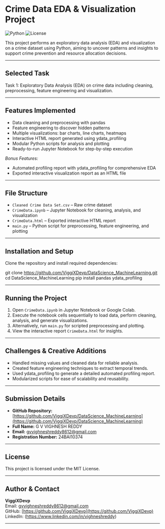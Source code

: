 # Crime Data EDA & Visualization Project

![Python](https://img.shields.io/badge/Python-3.7+-blue) ![License](https://img.shields.io/badge/License-MIT-green)

This project performs an exploratory data analysis (EDA) and visualization on a crime dataset using Python, aiming to uncover patterns and insights to support crime prevention and resource allocation decisions.

---

## Selected Task

Task 1: Exploratory Data Analysis (EDA) on crime data including cleaning, preprocessing, feature engineering and visualization.

---

## Features Implemented

- Data cleaning and preprocessing with pandas  
- Feature engineering to discover hidden patterns  
- Multiple visualizations: bar charts, line charts, heatmaps  
- Interactive HTML report generated using ydata_profiling  
- Modular Python scripts for analysis and plotting  
- Ready-to-run Jupyter Notebook for step-by-step execution  

*Bonus Features:*  
- Automated profiling report with ydata_profiling for comprehensive EDA  
- Exported interactive visualization report as an HTML file  

---

## File Structure

- `Cleaned Crime Data Set.csv` – Raw crime dataset  
- `CrimeData.ipynb` – Jupyter Notebook for cleaning, analysis, and visualization  
- `CrimeData.html` – Exported interactive HTML report  
- `main.py` – Python script for preprocessing, feature engineering, and plotting  

---

## Installation and Setup

Clone the repository and install required dependencies:

git clone https://github.com/ViggiXDevp/DataScience_MachineLearning.git
cd DataScience_MachineLearning
pip install pandas ydata_profiling

---

## Running the Project

1. Open `CrimeData.ipynb` in Jupyter Notebook or Google Colab.  
2. Execute the notebook cells sequentially to load data, perform cleaning, analysis, and generate visualizations.  
3. Alternatively, run `main.py` for scripted preprocessing and plotting.  
4. View the interactive report `CrimeData.html` for insights.  

---

## Challenges & Creative Additions

- Handled missing values and cleaned data for reliable analysis.  
- Created feature engineering techniques to extract temporal trends.  
- Used ydata_profiling to generate a detailed automated profiling report.  
- Modularized scripts for ease of scalability and reusability.  

---

## Submission Details

- **GitHub Repository:** [https://github.com/ViggiXDevp/DataScience_MachineLearning](https://github.com/ViggiXDevp/DataScience_MachineLearning)  
- **Full Name:** G V VIGHNESH REDDY 
- **Email:** gvvighneshreddy8612@gmail.com  
- **Registration Number:** 24BAI10374 

---

## License

This project is licensed under the MIT License.

---

## Author & Contact

**ViggiXDevp**  
Email: gvvighneshreddy8612@gmail.com  
GitHub: [https://github.com/ViggiXDevp](https://github.com/ViggiXDevp)  
LinkedIn: (https://www.linkedin.com/in/vighneshreddy)

---
